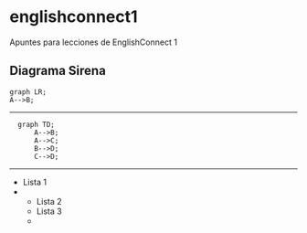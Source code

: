 # englishconnect1
Apuntes para lecciones de EnglishConnect 1

## Diagrama Sirena

```mermaid
graph LR;
A-->B;
```
---

```mermaid
  graph TD;
      A-->B;
      A-->C;
      B-->D;
      C-->D;
```
---

- Lista 1
- - Lista 2
  - Lista 3
  - 
